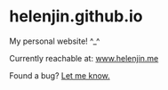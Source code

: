 # helenjin.github.io
My personal website! ^_^

Currently reachable at: www.helenjin.me

Found a bug? [Let me know.](https://github.com/helenjin/helenjin.github.io/issues/new)
